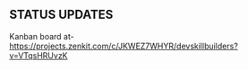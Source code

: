 ## STATUS UPDATES

Kanban board at- https://projects.zenkit.com/c/JKWEZ7WHYR/devskillbuilders?v=VTqsHRUvzK
